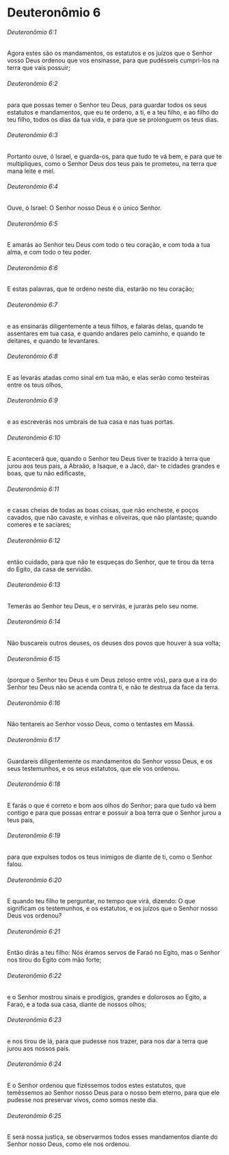 # Deuteronômio 6

###### Deuteronômio 6:1

Agora estes são os mandamentos, os estatutos e os juízos que o Senhor vosso Deus ordenou que vos ensinasse, para que pudésseis cumpri-los na terra que vais possuir;

###### Deuteronômio 6:2

para que possas temer o Senhor teu Deus, para guardar todos os seus estatutos e mandamentos, que eu te ordeno, a ti, e a teu filho, e ao filho do teu filho, todos os dias da tua vida, e para que se prolonguem os teus dias.

###### Deuteronômio 6:3

Portanto ouve, ó Israel, e guarda-os, para que tudo te vá bem, e para que te multipliques, como o Senhor Deus dos teus pais te prometeu, na terra que mana leite e mel.

###### Deuteronômio 6:4

Ouve, ó Israel: O Senhor nosso Deus é o único Senhor.

###### Deuteronômio 6:5

E amarás ao Senhor teu Deus com todo o teu coração, e com toda a tua alma, e com todo o teu poder.

###### Deuteronômio 6:6

E estas palavras, que te ordeno neste dia, estarão no teu coração;

###### Deuteronômio 6:7

e as ensinarás diligentemente a teus filhos, e falarás delas, quando te assentares em tua casa, e quando andares pelo caminho, e quando te deitares, e quando te levantares.

###### Deuteronômio 6:8

E as levarás atadas como sinal em tua mão, e elas serão como testeiras entre os teus olhos,

###### Deuteronômio 6:9

e as escreverás nos umbrais de tua casa e nas tuas portas.

###### Deuteronômio 6:10

E acontecerá que, quando o Senhor teu Deus tiver te trazido à terra que jurou aos teus pais, a Abraão, a Isaque, e a Jacó, dar- te cidades grandes e boas, que tu não edificaste,

###### Deuteronômio 6:11

e casas cheias de todas as boas coisas, que não encheste, e poços cavados, que não cavaste, e vinhas e oliveiras, que não plantaste; quando comeres e te saciares;

###### Deuteronômio 6:12

então cuidado, para que não te esqueças do Senhor, que te tirou da terra do Egito, da casa de servidão.

###### Deuteronômio 6:13

Temerás ao Senhor teu Deus, e o servirás, e jurarás pelo seu nome.

###### Deuteronômio 6:14

Não buscareis outros deuses, os deuses dos povos que houver à sua volta;

###### Deuteronômio 6:15

(porque o Senhor teu Deus é um Deus zeloso entre vós), para que a ira do Senhor teu Deus não se acenda contra ti, e não te destrua da face da terra.

###### Deuteronômio 6:16

Não tentareis ao Senhor vosso Deus, como o tentastes em Massá.

###### Deuteronômio 6:17

Guardareis diligentemente os mandamentos do Senhor vosso Deus, e os seus testemunhos, e os seus estatutos, que ele vos ordenou.

###### Deuteronômio 6:18

E farás o que é correto e bom aos olhos do Senhor; para que tudo vá bem contigo e para que possas entrar e possuir a boa terra que o Senhor jurou a teus pais,

###### Deuteronômio 6:19

para que expulses todos os teus inimigos de diante de ti, como o Senhor falou.

###### Deuteronômio 6:20

E quando teu filho te perguntar, no tempo que virá, dizendo: O que significam os testemunhos, e os estatutos, e os juízos que o Senhor nosso Deus vos ordenou?

###### Deuteronômio 6:21

Então dirás a teu filho: Nós éramos servos de Faraó no Egito, mas o Senhor nos tirou do Egito com mão forte;

###### Deuteronômio 6:22

e o Senhor mostrou sinais e prodígios, grandes e dolorosos ao Egito, a Faraó, e a toda sua casa, diante de nossos olhos;

###### Deuteronômio 6:23

e nos tirou de lá, para que pudesse nos trazer, para nos dar a terra que jurou aos nossos pais.

###### Deuteronômio 6:24

E o Senhor ordenou que fizéssemos todos estes estatutos, que temêssemos ao Senhor nosso Deus para o nosso bem eterno, para que ele pudesse nos preservar vivos, como somos neste dia.

###### Deuteronômio 6:25

E será nossa justiça, se observarmos todos esses mandamentos diante do Senhor nosso Deus, como ele nos ordenou.

